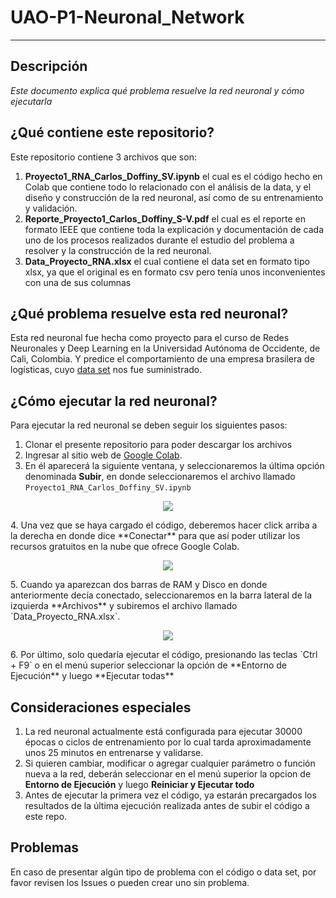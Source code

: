 # UAO-P1-Neuronal_Network
****

## Descripción
_Este documento explica qué problema resuelve la red neuronal y cómo ejecutarla_

## ¿Qué contiene este repositorio?
Este repositorio contiene 3 archivos que son:

1. **Proyecto1_RNA_Carlos_Doffiny_SV.ipynb** el cual es el código hecho en Colab que contiene todo lo relacionado con el análisis de la data, y el diseño y construcción de la red neuronal, así como de su entrenamiento y validación.
2. **Reporte_Proyecto1_Carlos_Doffiny_S-V.pdf** el cual es el reporte en formato IEEE que contiene toda la explicación y documentación de cada uno de los procesos realizados durante el estudio del problema a resolver y la construcción de la red neuronal.
3. **Data_Proyecto_RNA.xlsx** el cual contiene el data set en formato tipo xlsx, ya que el original es en formato csv pero tenía unos inconvenientes con una de sus columnas

## ¿Qué problema resuelve esta red neuronal?
Esta red neuronal fue hecha como proyecto para el curso de Redes Neuronales y Deep Learning en la Universidad Autónoma de Occidente, de Cali, Colombia. Y predice el comportamiento de una empresa brasilera de logísticas, cuyo [data set](https://archive.ics.uci.edu/ml/datasets/Daily+Demand+Forecasting+Orders#) nos fue suministrado.

## ¿Cómo ejecutar la red neuronal?
Para ejecutar la red neuronal se deben seguir los siguientes pasos:
1. Clonar el presente repositorio para poder descargar los archivos
2. Ingresar al sitio web de [Google Colab](https://colab.research.google.com/).
3. En él aparecerá la siguiente ventana, y seleccionaremos la última opción denominada **Subir**, en donde seleccionaremos el archivo llamado `Proyecto1_RNA_Carlos_Doffiny_SV.ipynb`  
<p align="center"><img src="https://i.imgur.com/LJ5tLin.png"/></p> 
4. Una vez que se haya cargado el código, deberemos hacer click arriba a la derecha en donde dice **Conectar** para que así poder utilizar los recursos gratuitos en la nube que ofrece Google Colab. 
<p align="center"><img src="https://i.imgur.com/CrnoRdh.png"/></p> 
5. Cuando ya aparezcan dos barras de RAM y Disco en donde anteriormente decía conectado,  seleccionaremos en la barra lateral de la izquierda **Archivos** y subiremos el archivo llamado `Data_Proyecto_RNA.xlsx`. 
<p align="center"><img src="https://i.imgur.com/C6pUBC6.png"/></p> 
6. Por último, solo quedaría ejecutar el código, presionando las teclas `Ctrl + F9` o en el menú superior seleccionar la opción de **Entorno de Ejecución** y luego **Ejecutar todas**

## Consideraciones especiales

1. La red neuronal actualmente está configurada para ejecutar 30000 épocas o ciclos de entrenamiento por lo cual tarda aproximadamente unos 25 minutos en entrenarse y validarse.
2. Si quieren cambiar, modificar o agregar cualquier parámetro o función nueva a la red, deberán seleccionar en el menú superior la opcion de **Entorno de Ejecución** y luego **Reiniciar y Ejecutar todo**
3. Antes de ejecutar la primera vez el código, ya estarán precargados los resultados de la última ejecución realizada antes de subir el código a este repo.

## Problemas
En caso de presentar algún tipo de problema con el código o data set, por favor revisen los Issues o pueden crear uno sin problema.



